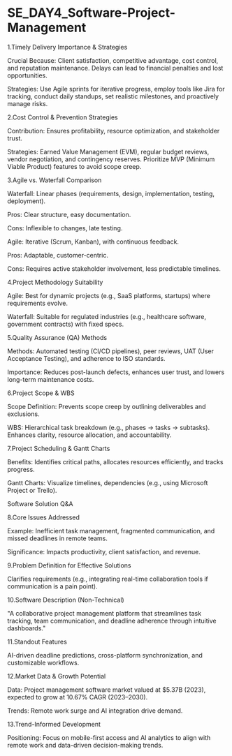# SE_DAY4_Software-Project-Management

1.Timely Delivery Importance & Strategies

Crucial Because: Client satisfaction, competitive advantage, cost control, and reputation maintenance. Delays can lead to financial penalties and lost opportunities.

Strategies: Use Agile sprints for iterative progress, employ tools like Jira for tracking, conduct daily standups, set realistic milestones, and proactively manage risks.

2.Cost Control & Prevention Strategies

Contribution: Ensures profitability, resource optimization, and stakeholder trust.

Strategies: Earned Value Management (EVM), regular budget reviews, vendor negotiation, and contingency reserves. Prioritize MVP (Minimum Viable Product) features to avoid scope creep.

3.Agile vs. Waterfall Comparison

Waterfall: Linear phases (requirements, design, implementation, testing, deployment).

Pros: Clear structure, easy documentation.

Cons: Inflexible to changes, late testing.

Agile: Iterative (Scrum, Kanban), with continuous feedback.

Pros: Adaptable, customer-centric.

Cons: Requires active stakeholder involvement, less predictable timelines.

4.Project Methodology Suitability

Agile: Best for dynamic projects (e.g., SaaS platforms, startups) where requirements evolve.

Waterfall: Suitable for regulated industries (e.g., healthcare software, government contracts) with fixed specs.

5.Quality Assurance (QA) Methods

Methods: Automated testing (CI/CD pipelines), peer reviews, UAT (User Acceptance Testing), and adherence to ISO standards.

Importance: Reduces post-launch defects, enhances user trust, and lowers long-term maintenance costs.

6.Project Scope & WBS

Scope Definition: Prevents scope creep by outlining deliverables and exclusions.

WBS: Hierarchical task breakdown (e.g., phases → tasks → subtasks). Enhances clarity, resource allocation, and accountability.

7.Project Scheduling & Gantt Charts

Benefits: Identifies critical paths, allocates resources efficiently, and tracks progress.

Gantt Charts: Visualize timelines, dependencies (e.g., using Microsoft Project or Trello).

Software Solution Q&A

8.Core Issues Addressed

Example: Inefficient task management, fragmented communication, and missed deadlines in remote teams.

Significance: Impacts productivity, client satisfaction, and revenue.

9.Problem Definition for Effective Solutions

Clarifies requirements (e.g., integrating real-time collaboration tools if communication is a pain point).

10.Software Description (Non-Technical)

"A collaborative project management platform that streamlines task tracking, team communication, and deadline adherence through intuitive dashboards."

11.Standout Features

AI-driven deadline predictions, cross-platform synchronization, and customizable workflows.

12.Market Data & Growth Potential

Data: Project management software market valued at $5.37B (2023), expected to grow at 10.67% CAGR (2023–2030).

Trends: Remote work surge and AI integration drive demand.

13.Trend-Informed Development

Positioning: Focus on mobile-first access and AI analytics to align with remote work and data-driven decision-making trends.


